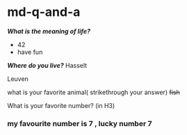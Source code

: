 # md-q-and-a
<b><i>What is the meaning of life?</b></i>
* 42
* have fun


<b><i>Where do you live?</i></b>
Hasselt

Leuven

what is your favorite animal( strikethrough your answer)
~~fish~~

What is your favorite number? (in H3)

<h3> my favourite number is 7 , lucky number 7 </h3>

